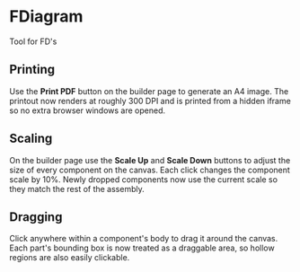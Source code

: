 # FDiagram
Tool for FD's

## Printing

Use the **Print PDF** button on the builder page to generate an A4 image.
The printout now renders at roughly 300 DPI and is printed from a hidden
iframe so no extra browser windows are opened.

## Scaling

On the builder page use the **Scale Up** and **Scale Down** buttons to adjust
the size of every component on the canvas. Each click changes the component
scale by 10%. Newly dropped components now use the current scale so they match
the rest of the assembly.

## Dragging

Click anywhere within a component's body to drag it around the canvas. Each
part's bounding box is now treated as a draggable area, so hollow regions are
also easily clickable.
